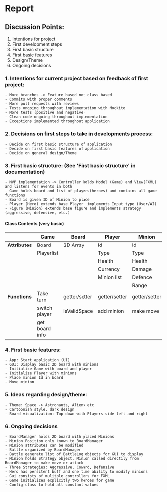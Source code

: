 # Report

## Discussion Points:
1. Intentions for project
2. First development steps
3. First basic structure
4. First basic features
5. Design/Theme
6. Ongoing decisions

### 1. Intentions for current project based on feedback of first project:
	- More branches -> Feature based not class based
	- Commits with proper comments
	- More pull requests with reviews
	- Tests ongoing throughout implementation with Mockito
	- More tests (positive and negative)
	- Clean code ongoing throughout implementation
	- Exceptions implemented throughout application

### 2. Decisions on first steps to take in developments process:
	- Decide on first basic structure of application
	- Decide on first basic features of application
	- Decide on general design/Theme

### 3. First basic structure: (See 'First basic structure' in documentation)
	- MVP implementation -> Controller holds Model (Game) and View(FXML) and listens for events in both
	- Game holds board and list of players(heroes) and contains all game functions
	- Board is given ID of Minion to place
	- Player (Hero) extends base Player, implements Input type (User/AI)
	- Figure (Minion) extends base figure and implements strategy (aggressive, defensive, etc.)

#### Class Contents (very basic)
	
|            | Game           | Board         | Player        | Minion        |
|------------|----------------|---------------|---------------|---------------|
| **Attributes** | Board          | 2D Array      | Id            | Id            |
|            | Playerlist     |               | Type          | Type          |
|            |                |               | Health        | Health        |
|            |                |               | Currency      | Damage        |
|            |                |               | Minion list   | Defence       |
|            |                |               |               | Range         |
| **Functions**  | Take turn      | getter/setter | getter/setter | getter/setter |
|            | switch player  | isValidSpace  | add minion    | make move     |
|            | get board info |               |               |               |

### 4. First basic features:
	- App: Start application (UI)
	- GUI: Display basic 2D board with minions
	- Initialize Game with board and player
	- Initialize Player with minions
	- Place minion Id in board
	- Move minion

### 5. Ideas regarding design/theme:
	- Theme: Space -> Astronauts, Aliens etc
	- Cartoonish style, dark design
	- Board visualization: Top down with Players side left and right
    
### 6. Ongoing decisions
    - BoardManager holds 2D board with placed Minions
    - Minion Position only known to BoardManager
    - Minion attributes can be modified
    - Battle organized by BoardManager
    - Battle generate list of BattleLog objects for GUI to display
    - Minion holds Strategy object. Minion called directily from BoardManager to make move or attack
    - Three Strategies: Aggressive, Coward, Defensive
    - Hero has persitent buff and one time ability to modify minions
    - Gui consists of mulitple controllers for FXML
    - Game initializes explicitly two heroes for game
    - Config class to hold all constant values
